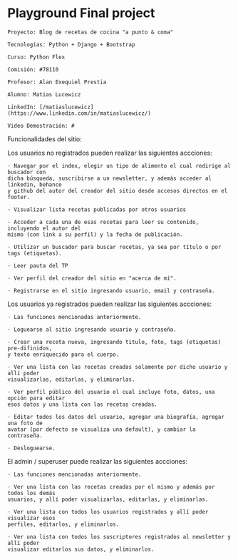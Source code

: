 # Playground Final project 

```
Proyecto: Blog de recetas de cocina "a punto & coma"

Tecnologías: Python + Django + Bootstrap
```

```
Curso: Python Flex

Comisión: #78110

Profesor: Alan Exequiel Prestia
```

```
Alumno: Matias Lucewicz

LinkedIn: [/matiaslucewicz](https://www.linkedin.com/in/matiaslucewicz/)

Video Demostración: #
```

Funcionalidades del sitio:

Los usuarios no registrados pueden realizar las siguientes accciones:

    · Navegar por el index, elegir un tipo de alimento el cual redirige al buscador con 
    dicha búsqueda, suscribirse a un newsletter, y además acceder al linkedin, behance 
    y github del autor del creador del sitio desde accesos directos en el footer.
    
    · Visualizar lista recetas publicadas por otros usuarios
    
    · Acceder a cada una de esas recetas para leer su contenido, incluyendo el autor del 
    mismo (con link a su perfil) y la fecha de publicación.
    
    · Utilizar un buscador para buscar recetas, ya sea por título o por tags (etiquetas).
    
    · Leer pauta del TP
    
    · Ver perfil del creador del sitio en "acerca de mí".
    
    · Registrarse en el sitio ingresando usuario, email y contraseña.


Los usuarios ya registrados pueden realizar las siguientes accciones:

    · Las funciones mencionadas anteriormente.

    · Loguearse al sitio ingresando usuario y contraseña.

    · Crear una receta nueva, ingresando titulo, foto, tags (etiquetas) pre-difinidos, 
    y texto enriquecido para el cuerpo.

    · Ver una lista con las recetas creadas solamente por dicho usuario y allí poder 
    visualizarlas, editarlas, y eliminarlas.

    · Ver perfil público del usuario el cual incluye foto, datos, una opción para editar 
    esos datos y una lista con las recetas creadas.

    · Editar todos los datos del usuario, agregar una biografía, agregar una foto de 
    avatar (por defecto se visualiza una default), y cambiar la contraseña.

    · Desloguearse.


El admin / superuser puede realizar las siguientes accciones:

    · Las funciones mencionadas anteriormente.

    · Ver una lista con las recetas creadas por el mismo y además por todos los demás 
    usuarios, y allí poder visualizarlas, editarlas, y eliminarlas.

    · Ver una lista con todos los usuarios registrados y allí poder visualizar esos 
    perfiles, editarlos, y eliminarlos.

    · Ver una lista con todos los suscriptores registrados al newsletter y allí poder 
    visualizar editarlos sus datos, y eliminarlos.